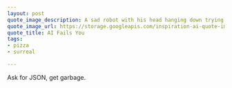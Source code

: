 ```yaml
---
layout: post
quote_image_description: A sad robot with his head hanging down trying to read code.
quote_image_url: https://storage.googleapis.com/inspiration-ai-quote-images/2023-10-13.jpg
quote_title: AI Fails You
tags:
- pizza
- surreal

---
```


Ask for JSON, get garbage.